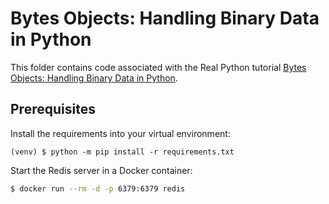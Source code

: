 # Bytes Objects: Handling Binary Data in Python

This folder contains code associated with the Real Python tutorial [Bytes Objects: Handling Binary Data in Python](https://realpython.com/python-bytes/).

## Prerequisites

Install the requirements into your virtual environment:

```shell
(venv) $ python -m pip install -r requirements.txt
```

Start the Redis server in a Docker container:

```sh
$ docker run --rm -d -p 6379:6379 redis
```
